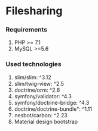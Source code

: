 # <h1> Filesharing </h1>
<h3>Requirements</h4>
<ol>
 <li>PHP >= 7.1</li>
 <li>MySQL >=5.6</li>
 </ol>

<h3>Used technologies</h4>

<ol>
     <li>slim/slim: ^3.12</li>
   <li> slim/twig-view: ^2.5</li>
   <li> doctrine/orm: ^2.6</li>
   <li> symfony/validator: ^4.3</li>
   <li> symfony/doctrine-bridge: ^4.3</li>
   <li> doctrine/doctrine-bundle": ^1.11</li>
   <li> nesbot/carbon: ^2.23</li>
  <li> Material design bootstrap</li>
 </ol>
 
 
